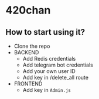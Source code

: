 # 420chan

## How to start using it?

- Clone the repo
- BACKEND
  - Add Redis credentials
  - Add telegram bot credentials
  - Add your own user ID
  - Add key in /delete_all route
- FRONTEND
  - Add key in `Admin.js`
